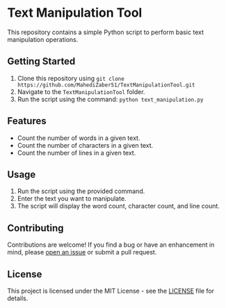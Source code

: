 # Text Manipulation Tool

This repository contains a simple Python script to perform basic text manipulation operations.

## Getting Started

1. Clone this repository using `git clone https://github.com/MahediZaber51/TextManipulationTool.git`
2. Navigate to the `TextManipulationTool` folder.
3. Run the script using the command: `python text_manipulation.py`

## Features

- Count the number of words in a given text.
- Count the number of characters in a given text.
- Count the number of lines in a given text.

## Usage

1. Run the script using the provided command.
2. Enter the text you want to manipulate.
3. The script will display the word count, character count, and line count.

## Contributing

Contributions are welcome! If you find a bug or have an enhancement in mind, please [open an issue](https://github.com/MahediZaber51/TextManipulationTool/issues) or submit a pull request.

## License

This project is licensed under the MIT License - see the [LICENSE](LICENSE) file for details.
